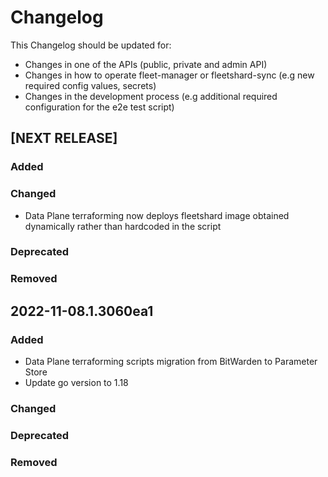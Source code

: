 # Changelog

This Changelog should be updated for:

- Changes in one of the APIs (public, private and admin API)
- Changes in how to operate fleet-manager or fleetshard-sync (e.g new required config values, secrets)
- Changes in the development process (e.g additional required configuration for the e2e test script)

## [NEXT RELEASE]
### Added
### Changed
- Data Plane terraforming now deploys fleetshard image obtained dynamically rather than hardcoded in the script
### Deprecated
### Removed

## 2022-11-08.1.3060ea1
### Added
- Data Plane terraforming scripts migration from BitWarden to Parameter Store
- Update go version to 1.18
### Changed
### Deprecated
### Removed
